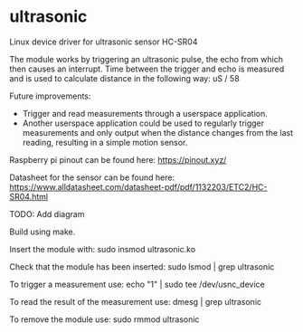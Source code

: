 # ultrasonic
Linux device driver for ultrasonic sensor HC-SR04

The module works by triggering an ultrasonic pulse, the echo from which then causes an interrupt.
Time between the trigger and echo is measured and is used to calculate distance in the following way: uS / 58

Future improvements:
- Trigger and read measurements through a userspace application.
- Another userspace application could be used to regularly trigger measurements and only output when the distance changes from the last reading, resulting in a simple motion sensor.

Raspberry pi pinout can be found here: https://pinout.xyz/

Datasheet for the sensor can be found here: https://www.alldatasheet.com/datasheet-pdf/pdf/1132203/ETC2/HC-SR04.html

TODO: Add diagram

Build using make.

Insert the module with: sudo insmod ultrasonic.ko

Check that the module has been inserted: sudo lsmod | grep ultrasonic

To trigger a measurement use: echo "1" | sudo tee /dev/usnc_device

To read the result of the measurement use: dmesg | grep ultrasonic

To remove the module use: sudo rmmod ultrasonic
